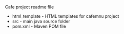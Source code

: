 Cafe project readme file
* html_template - HTML templates for cafemnu project
* src - main java source folder
* pom.xml - Maven POM file
